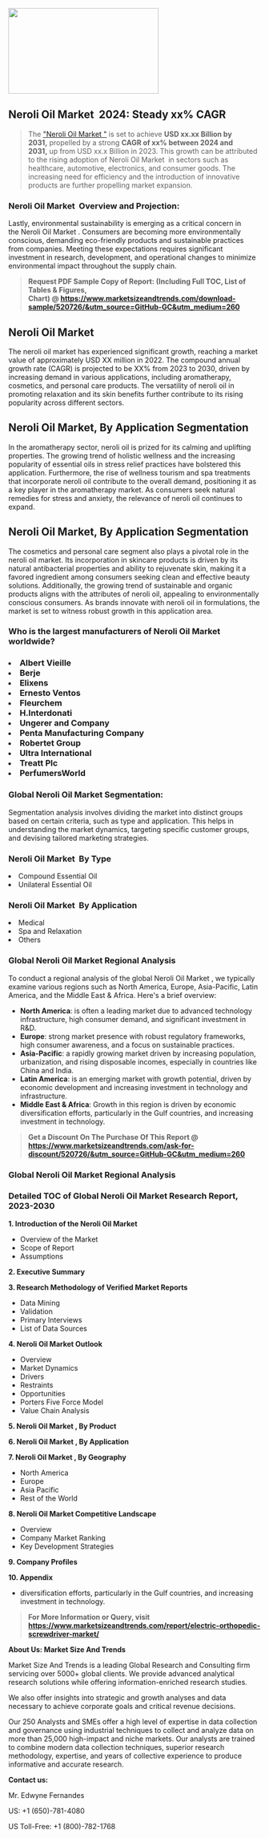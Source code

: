<p><img class="alignnone size-medium wp-image-20088" src="https://ffe5etoiles.com/wp-content/uploads/2024/12/MST1-300x171.png" alt="" width="300" height="171" /></p><h2 id="ember46" class="ember-view reader-text-block__heading-2">Neroli Oil Market &nbsp;2024: Steady&nbsp;xx% CAGR</h2><blockquote id="ember47" class="ember-view reader-text-block__blockquote">The&nbsp;<a class="app-aware-link " href="https://www.marketsizeandtrends.com/download-sample/520726/&utm_source=GitHub-GC&utm_medium=260" target="_blank" data-test-app-aware-link="">"Neroli Oil Market "</a>&nbsp;is set to achieve&nbsp;<strong>USD&nbsp;xx.xx&nbsp;Billion by 2031,</strong>&nbsp;propelled by a strong&nbsp;<strong>CAGR of&nbsp;xx% between 2024 and 2031,</strong>&nbsp;up from USD xx.x Billion in 2023. This growth can be attributed to the rising adoption of&nbsp;Neroli Oil Market &nbsp;in sectors such as healthcare, automotive, electronics, and consumer goods. The increasing need for efficiency and the introduction of innovative products are further propelling market expansion.</blockquote><h3 id="ember48" class="ember-view reader-text-block__heading-3">Neroli Oil Market &nbsp;Overview and Projection:</h3><p id="ember49" class="ember-view reader-text-block__paragraph">Lastly, environmental sustainability is emerging as a critical concern in the&nbsp;Neroli Oil Market . Consumers are becoming more environmentally conscious, demanding eco-friendly products and sustainable practices from companies. Meeting these expectations requires significant investment in research, development, and operational changes to minimize environmental impact throughout the supply chain.</p><blockquote id="ember50" class="ember-view reader-text-block__blockquote"><strong>Request PDF Sample Copy of Report: (Including Full TOC, List of Tables &amp; Figures, Chart)&nbsp;@&nbsp;<strong><a href="https://www.marketsizeandtrends.com/download-sample/520726/&utm_source=GitHub-GC&utm_medium=260" target="_blank">https://www.marketsizeandtrends.com/download-sample/520726/&utm_source=GitHub-GC&utm_medium=260</a></strong></strong></blockquote><h3 class=""> <h2>Neroli Oil Market</h2><p>The neroli oil market has experienced significant growth, reaching a market value of approximately USD XX million in 2022. The compound annual growth rate (CAGR) is projected to be XX% from 2023 to 2030, driven by increasing demand in various applications, including aromatherapy, cosmetics, and personal care products. The versatility of neroli oil in promoting relaxation and its skin benefits further contribute to its rising popularity across different sectors.</p><h2>Neroli Oil Market, By Application Segmentation</h2><p>In the aromatherapy sector, neroli oil is prized for its calming and uplifting properties. The growing trend of holistic wellness and the increasing popularity of essential oils in stress relief practices have bolstered this application. Furthermore, the rise of wellness tourism and spa treatments that incorporate neroli oil contribute to the overall demand, positioning it as a key player in the aromatherapy market. As consumers seek natural remedies for stress and anxiety, the relevance of neroli oil continues to expand.</p><h2>Neroli Oil Market, By Application Segmentation</h2><p>The cosmetics and personal care segment also plays a pivotal role in the neroli oil market. Its incorporation in skincare products is driven by its natural antibacterial properties and ability to rejuvenate skin, making it a favored ingredient among consumers seeking clean and effective beauty solutions. Additionally, the growing trend of sustainable and organic products aligns with the attributes of neroli oil, appealing to environmentally conscious consumers. As brands innovate with neroli oil in formulations, the market is set to witness robust growth in this application area.</p></h3><h3 id="" class="">Who is the largest manufacturers of&nbsp;Neroli Oil Market worldwide?</h3><h3 class=""></Li><Li>Albert Vieille</Li><Li> Berje</Li><Li> Elixens</Li><Li> Ernesto Ventos</Li><Li> Fleurchem</Li><Li> H.Interdonati</Li><Li> Ungerer and Company</Li><Li> Penta Manufacturing Company</Li><Li> Robertet Group</Li><Li> Ultra International</Li><Li> Treatt Plc</Li><Li> PerfumersWorld</h3><h3 id="ember53" class="ember-view reader-text-block__heading-3">Global&nbsp;Neroli Oil Market Segmentation:</h3><p id="ember54" class="ember-view reader-text-block__paragraph">Segmentation analysis involves dividing the market into distinct groups based on certain criteria, such as type and application. This helps in understanding the market dynamics, targeting specific customer groups, and devising tailored marketing strategies.</p><h3 id="" class="">Neroli Oil Market &nbsp;By Type</h3><p></Li><Li>Compound Essential Oil</Li><Li> Unilateral Essential Oil</p><h3 id="" class="">Neroli Oil Market &nbsp;By Application</h3><p class=""></Li><Li>Medical</Li><Li> Spa and Relaxation</Li><Li> Others</p><h3 id="ember62" class="ember-view reader-text-block__heading-3">Global Neroli Oil Market Regional Analysis</h3><p id="ember63" class="ember-view reader-text-block__paragraph">To conduct a regional analysis of the global Neroli Oil Market , we typically examine various regions such as North America, Europe, Asia-Pacific, Latin America, and the Middle East &amp; Africa. Here's a brief overview:</p><ul><li><strong>North America</strong>: is often a leading market due to advanced technology infrastructure, high consumer demand, and significant investment in R&amp;D.</li><li><strong>Europe</strong>: strong market presence with robust regulatory frameworks, high consumer awareness, and a focus on sustainable practices.</li><li><strong>Asia-Pacific</strong>: a rapidly growing market driven by increasing population, urbanization, and rising disposable incomes, especially in countries like China and India.</li><li><strong>Latin America</strong>: is an emerging market with growth potential, driven by economic development and increasing investment in technology and infrastructure.</li><li><strong>Middle East &amp; Africa</strong>: Growth in this region is driven by economic diversification efforts, particularly in the Gulf countries, and increasing investment in technology.</li></ul><blockquote id="ember61" class="ember-view reader-text-block__blockquote"><strong>Get a Discount On The Purchase Of This Report @ <strong><a href="https://html-cleaner.com/" target="">https://www.marketsizeandtrends.com/ask-for-discount/520726/&utm_source=GitHub-GC&utm_medium=260</a></strong></strong></blockquote><h3 id="ember62" class="ember-view reader-text-block__heading-3">Global Neroli Oil Market Regional Analysis</h3><h3 id="" class="">Detailed TOC of Global Neroli Oil Market Research Report, 2023-2030</h3><p id="" class=""><strong>1. Introduction of the Neroli Oil Market </strong></p><ul><li>Overview of the Market</li><li>Scope of Report</li><li>Assumptions</li></ul><p id="" class=""><strong>2. Executive Summary</strong></p><p id="" class=""><strong>3. Research Methodology of Verified Market Reports</strong></p><ul><li>Data Mining</li><li>Validation</li><li>Primary Interviews</li><li>List of Data Sources</li></ul><p id="" class=""><strong>4. Neroli Oil Market Outlook</strong></p><ul><li>Overview</li><li>Market Dynamics</li><li>Drivers</li><li>Restraints</li><li>Opportunities</li><li>Porters Five Force Model</li><li>Value Chain Analysis</li></ul><p id="" class=""><strong>5. Neroli Oil Market , By Product</strong></p><p id="" class=""><strong>6. Neroli Oil Market , By Application</strong></p><p id="" class=""><strong>7. Neroli Oil Market , By Geography</strong></p><ul><li>North America</li><li>Europe</li><li>Asia Pacific</li><li>Rest of the World</li></ul><p id="" class=""><strong>8. Neroli Oil Market Competitive Landscape</strong></p><ul><li>Overview</li><li>Company Market Ranking</li><li>Key Development Strategies</li></ul><p id="" class=""><strong>9. Company Profiles</strong></p><p id="" class=""><strong>10. Appendix</strong></p><ul><li>diversification efforts, particularly in the Gulf countries, and increasing investment in technology.</li></ul><blockquote id="ember65" class="ember-view reader-text-block__blockquote"><strong>For More Information or Query, visit <strong><strong><a href="https://html-cleaner.com/" target="">https://www.marketsizeandtrends.com/report/electric-orthopedic-screwdriver-market/</a></strong></strong></strong></blockquote><p id="" class=""><strong>About Us: Market Size And Trends</strong></p><p id="" class="">Market Size And Trends is a leading Global Research and Consulting firm servicing over 5000+ global clients. We provide advanced analytical research solutions while offering information-enriched research studies.</p><p id="" class="">We also offer insights into strategic and growth analyses and data necessary to achieve corporate goals and critical revenue decisions.</p><p id="" class="">Our 250 Analysts and SMEs offer a high level of expertise in data collection and governance using industrial techniques to collect and analyze data on more than 25,000 high-impact and niche markets. Our analysts are trained to combine modern data collection techniques, superior research methodology, expertise, and years of collective experience to produce informative and accurate research.</p><p id="" class=""><strong>Contact us:</strong></p><p id="" class="">Mr. Edwyne Fernandes</p><p id="" class="">US: +1 (650)-781-4080</p><p id="" class="">US Toll-Free: +1 (800)-782-1768</p>

